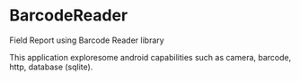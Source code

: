 # BarcodeReader
Field Report using Barcode Reader library

This application exploresome android capabilities such as camera, barcode, http, database (sqlite).
